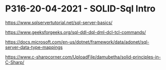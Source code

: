 # P316-20-04-2021 - SOLID-Sql Intro

https://www.sqlservertutorial.net/sql-server-basics/

https://www.geeksforgeeks.org/sql-ddl-dql-dml-dcl-tcl-commands/

https://docs.microsoft.com/en-us/dotnet/framework/data/adonet/sql-server-data-type-mappings

https://www.c-sharpcorner.com/UploadFile/damubetha/solid-principles-in-C-Sharp/
